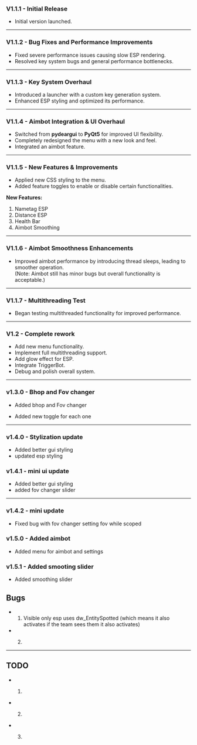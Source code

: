 ### V1.1.1 - Initial Release

- Initial version launched.

---

### V1.1.2 - Bug Fixes and Performance Improvements

- Fixed severe performance issues causing slow ESP rendering.
- Resolved key system bugs and general performance bottlenecks.

---

### V1.1.3 - Key System Overhaul

- Introduced a launcher with a custom key generation system.
- Enhanced ESP styling and optimized its performance.

---

### V1.1.4 - Aimbot Integration & UI Overhaul

- Switched from **pydeargui** to **PyQt5** for improved UI flexibility.
- Completely redesigned the menu with a new look and feel.
- Integrated an aimbot feature.

---

### V1.1.5 - New Features & Improvements

- Applied new CSS styling to the menu.
- Added feature toggles to enable or disable certain functionalities.

**New Features:**
1. Nametag ESP
2. Distance ESP
3. Health Bar
4. Aimbot Smoothing

---

### V1.1.6 - Aimbot Smoothness Enhancements

- Improved aimbot performance by introducing thread sleeps, leading to smoother operation.  
(Note: Aimbot still has minor bugs but overall functionality is acceptable.)

---

### V1.1.7 - Multithreading Test

- Began testing multithreaded functionality for improved performance.

---

### V1.2 - Complete rework

- Add new menu functionality.
-  Implement full multithreading support.
-  Add glow effect for ESP.
- Integrate TriggerBot.
-  Debug and polish overall system.
---
### v1.3.0 - Bhop and Fov changer

- Added bhop and Fov changer

- Added new toggle for each one
---
### v1.4.0 - Stylization update

- Added better gui styling
- updated esp styling
### v1.4.1 - mini ui update

- Added better gui styling
- added fov changer slider
---
### v1.4.2 - mini update
- Fixed bug with fov changer setting fov while scoped

### v1.5.0 - Added aimbot

- Added menu for aimbot and settings

### v1.5.1 - Added smooting slider
- Added smoothing slider

## **Bugs**
- 1. Visible only esp uses dw_EntitySpotted (which means it also activates if the team sees them it also activates)
- 2. ~~~No aimbot **yet**~~~
---

## **TODO**
- 1. ~~~Add aimbot~~~ 
- 2. ~~~Add drexxy's auto dumper~~~
- 3. ~~~add drexxy's entity class~~~


